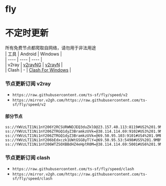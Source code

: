 # fly
# 不定时更新
所有免费节点都爬取自网络，请勿用于非法用途  
|  工具  | Android  | Windows  |  
|  ----  | ----   | ----  |  
| v2ray  | [v2rayNG](https://github.com/2dust/v2rayNG/releases) | [v2rayN](https://github.com/2dust/v2rayN/releases) |  
| Clash  | - | [Clash For Windows](https://github.com/2dust/clashN/releases) | 
  
### 节点更新订阅  v2ray
- `https://raw.githubusercontent.com/ts-sf/fly/speed/v2`  
- `https://mirror.v2gh.com/https://raw.githubusercontent.com/ts-sf/fly/speed/v2`  

#### 部分节点  
``` 
ss://YWVzLTI1Ni1nY206Y2RCSURWNDJEQ3duZklO@23.157.40.113:8119#US2%201.9MB%2Fs
ss://YWVzLTI1Ni1nY206ZTRGQ1dyZ3BramkzUVk=@38.114.114.69:9102#US3%201.9MB%2Fs
ss://YWVzLTI1Ni1nY206ZTRGQ1dyZ3BramkzUVk=@69.50.95.103:9101#US4%201.9MB%2Fs
ss://YWVzLTI1Ni1nY206bEdxczk1UWtGSG8yTlY=@69.50.95.53:5498#US5%201.9MB%2Fs
ss://YWVzLTI1Ni1nY206WTZSOXBBdHZ4eHptR0M=@38.114.114.69:5001#US6%201.9MB%2Fs
```
### 节点更新订阅  clash
- `https://raw.githubusercontent.com/ts-sf/fly/speed/clash`  
- `https://mirror.v2gh.com/https://raw.githubusercontent.com/ts-sf/fly/speed/clash`  


